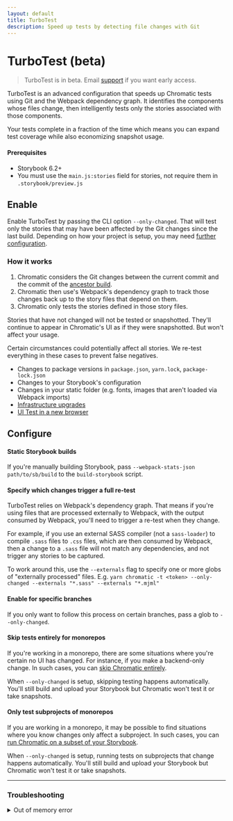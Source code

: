 ```yaml
---
layout: default
title: TurboTest
description: Speed up tests by detecting file changes with Git
---
```


# TurboTest (beta)

> TurboTest is in beta. Email [support](mailto:support@chromatic.com) if you want early access.

TurboTest is an advanced configuration that speeds up Chromatic tests using Git and the Webpack dependency graph. It identifies the components whose files change, then intelligently tests only the stories associated with those components.

Your tests complete in a fraction of the time which means you can expand test coverage while also economizing snapshot usage.

#### Prerequisites

- Storybook 6.2+
- You must use the `main.js:stories` field for stories, not require them in `.storybook/preview.js`

## Enable

Enable TurboTest by passing the CLI option `--only-changed`. That will test only the stories that may have been affected by the Git changes since the last build. Depending on how your project is setup, you may need [further configuration](#configure).

### How it works

1.  Chromatic considers the Git changes between the current commit and the commit of the [ancestor build](branching-and-baselines#calculating-the-ancestor-builds).
2.  Chromatic then use's Webpack's dependency graph to track those changes back up to the story files that depend on them.
3.  Chromatic only tests the stories defined in those story files.

Stories that have not changed will not be tested or snapshotted. They'll continue to appear in Chromatic's UI as if they were snapshotted. But won't affect your usage.

Certain circumstances could potentially affect all stories. We re-test everything in these cases to prevent false negatives.

- Changes to package versions in `package.json`, `yarn.lock`, `package-lock.json`
- Changes to your Storybook's configuration
- Changes in your static folder (e.g. fonts, images that aren't loaded via Webpack imports)
- [Infrastructure upgrades](infrastructure-upgrades)
- [UI Test in a new browser](browsers)

## Configure

#### Static Storybook builds

If you're manually building Storybook, pass `--webpack-stats-json path/to/sb/build` to the `build-storybook` script.

#### Specify which changes trigger a full re-test

TurboTest relies on Webpack's dependency graph. That means if you're using files that are processed externally to Webpack, with the output consumed by Webpack, you'll need to trigger a re-test when they change.

For example, if you use an external SASS compiler (not a `sass-loader`) to compile `.sass` files to `.css` files, which are then consumed by Webpack, then a change to a `.sass` file will not match any dependencies, and not trigger any stories to be captured.

To work around this, use the `--externals` flag to specify one or more globs of "externally processed" files. E.g. `yarn chromatic -t <token> --only-changed --externals "*.sass" --externals "*.mjml"`

#### Enable for specific branches

If you only want to follow this process on certain branches, pass a glob to `--only-changed`.

#### Skip tests entirely for monorepos

If you're working in a monorepo, there are some situations where you're certain no UI has changed. For instance, if you make a backend-only change. In such cases, you can [skip Chromatic entirely](monorepos#only-run-chromatic-when-changes-occur-in-a-subproject).

When `--only-changed` is setup, skipping testing happens automatically. You'll still build and upload your Storybook but Chromatic won't test it or take snapshots.

#### Only test subprojects of monorepos

If you are working in a monorepo, it may be possible to find situations where you know changes only affect a subproject. In such cases, you can [run Chromatic on a subset of your Storybook](monorepos#advanced-only-test-a-subset-of-stories).

When `--only-changed` is setup, running tests on subprojects that change happens automatically. You'll still build and upload your Storybook but Chromatic won't test it or take snapshots.

---

### Troubleshooting

<details>
<summary>Out of memory error</summary>

If you have a large dependency tree, the build process may crash with an out of memory error. To work around this, pass `NODE_OPTIONS=--max_old_space_size=4096` (or higher) as an environment variable to the Chromatic CLI.

</details>
